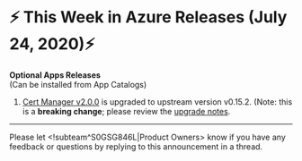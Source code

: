 # :zap: This Week in Azure Releases (July 24, 2020):zap:

**Optional Apps Releases**  
(Can be installed from App Catalogs)

1. [Cert Manager v2.0.0](https://github.com/giantswarm/cert-manager-app/blob/master/CHANGELOG.md#v200-2020-07-21) is upgraded to upstream version v0.15.2. (Note: this is a **breaking change**; please review the [upgrade notes](https://github.com/giantswarm/cert-manager-app#upgrading-from-v090-giant-swarm-app-v108).

---
Please let <!subteam^S0GSG846L|Product Owners> know if you have any feedback or questions by replying to this announcement in a thread.
